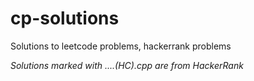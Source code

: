 # cp-solutions
Solutions to leetcode problems, hackerrank problems

*Solutions marked with ....(HC).cpp are from HackerRank*